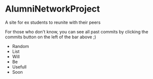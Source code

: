 AlumniNetworkProject
====================

A site for ex students to reunite with their peers

For those who don't know, you can see all past commits by clicking the commits button on the left of the bar above ;)

<ul>
<li>Random</li>
<li>List</li>
<li>Will</li>
<li>Be</li>
<li>Usefull</li>
<li>Soon</li>
</ul>
